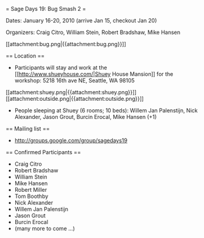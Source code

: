 = Sage Days 19: Bug Smash 2 =

Dates: January 16-20, 2010  (arrive Jan 15, checkout Jan 20)

Organizers: Craig Citro, William Stein, Robert Bradshaw, Mike Hansen


 [[attachment:bug.png|{{attachment:bug.png}}]]

== Location ==

 * Participants will stay and work at the [[http://www.shueyhouse.com/|Shuey House Mansion]] for the workshop:
   5218 16th ave NE, Seattle, WA 98105

 [[attachment:shuey.png|{{attachment:shuey.png}}]]  [[attachment:outside.png|{{attachment:outside.png}}]]

 * People sleeping at Shuey (6 rooms; 10 beds): Willem Jan Palenstijn, Nick Alexander, Jason Grout, Burcin Erocal, Mike Hansen (+1)

== Mailing list ==
 * http://groups.google.com/group/sagedays19

== Confirmed Participants ==

 * Craig Citro
 * Robert Bradshaw
 * William Stein
 * Mike Hansen
 * Robert Miller
 * Tom Boothby
 * Nick Alexander 
 * Willem Jan Palenstijn
 * Jason Grout 
 * Burcin Erocal
 * (many more to come ...)
